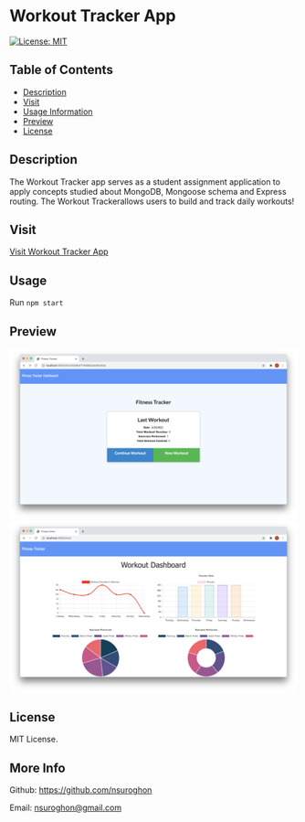 
# Workout Tracker App

[![License: MIT](https://img.shields.io/badge/License-MIT-yellow.svg)](https://opensource.org/licenses/MIT)

## Table of Contents
* [Description](#description)
* [Visit](#visit)
* [Usage Information](#usage)
* [Preview](#preview)
* [License](#license)

## Description
The Workout Tracker app serves as a student assignment application to apply concepts studied about MongoDB, Mongoose schema and Express routing. The Workout Trackerallows users to build and track daily workouts!

## Visit
[Visit Workout Tracker App](https://salty-tundra-04486.herokuapp.com)

## Usage
Run ```npm start```

## Preview
![Preview](https://github.com/nsuroghon/Workout-Tracker/blob/main/public/img/Screen%20Shot%202021-02-10%20at%207.07.30%20PM.png)
![Preview](https://github.com/nsuroghon/Workout-Tracker/blob/main/public/img/Screen%20Shot%202021-02-10%20at%207.07.50%20PM.png)

## License
MIT License.

## More Info
Github: https://github.com/nsuroghon

Email: nsuroghon@gmail.com
    
